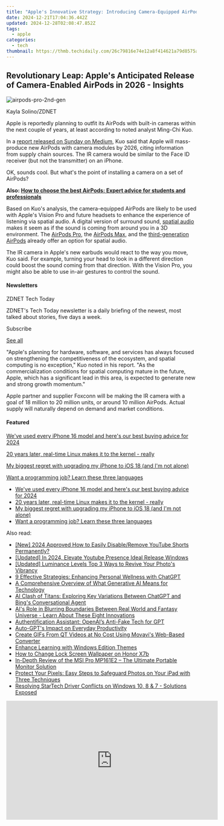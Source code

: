 ```yaml
---
title: "Apple's Innovative Strategy: Introducing Camera-Equipped AirPods Set for a 2026 Release - Insights"
date: 2024-12-21T17:04:36.442Z
updated: 2024-12-28T02:08:47.852Z
tags:
  - apple
categories:
  - tech
thumbnail: https://thmb.techidaily.com/26c79816e74e12a8f414621a79d8575a6f7513edd59ad13bbdba2af26e7005b7.jpg
---
```


## Revolutionary Leap: Apple's Anticipated Release of Camera-Enabled AirPods in 2026 - Insights

![airpods-pro-2nd-gen](https://www.zdnet.com/a/img/resize/dc65e336e4ed6ccd1bf9b36e4778b23864d79ca0/2024/03/12/e10f80b5-5b9e-4f27-8170-82c8a74e32f8/img-1158.jpg?auto=webp&width=1280)

Kayla Solino/ZDNET

Apple is reportedly planning to outfit its AirPods with built-in cameras within the next couple of years, at least according to noted analyst Ming-Chi Kuo.

In a [report released on Sunday on Medium](https://medium.com/@mingchikuo/%E9%85%8D%E5%82%99ir%E7%9B%B8%E6%A9%9F%E7%9A%84%E6%96%B0%E6%AC%BEairpods%E5%8F%AF%E6%9C%9B%E6%8F%90%E5%8D%87%E4%BA%BA%E6%A9%9F%E4%BA%A4%E4%BA%92%E9%AB%94%E9%A9%97%E8%88%87%E5%BC%B7%E5%8C%96apple%E7%A9%BA%E9%96%93%E9%9F%B3%E8%A8%8A-%E7%A9%BA%E9%96%93%E9%81%8B%E7%AE%97%E7%94%9F%E6%85%8B-new-ir-camera-equipped-airpods-to-enhance-2daa96913d7f), Kuo said that Apple will mass-produce new AirPods with camera modules by 2026, citing information from supply chain sources. The IR camera would be similar to the Face ID receiver (but not the transmitter) on an iPhone.

OK, sounds cool. But what's the point of installing a camera on a set of AirPods?

**Also: [How to choose the best AirPods: Expert advice for students and professionals](https://www.zdnet.com/article/best-airpods/)**

Based on Kuo's analysis, the camera-equipped AirPods are likely to be used with Apple's Vision Pro and future headsets to enhance the experience of listening via spatial audio. A digital version of surround sound, [spatial audio](https://www.zdnet.com/home-and-office/what-is-spatial-audio-heres-everything-you-need-to-know/) makes it seem as if the sound is coming from around you in a 3D environment. The [AirPods Pro](https://www.zdnet.com/article/apple-airpods-pro-2-review/), the [AirPods Max](https://www.zdnet.com/product/apple-airpods-max/), and the [third-generation AirPods](https://www.zdnet.com/article/apple-airpods-3rd-generation-review/) already offer an option for spatial audio.

The IR camera in Apple's new earbuds would react to the way you move, Kuo said. For example, turning your head to look in a different direction could boost the sound coming from that direction. With the Vision Pro, you might also be able to use in-air gestures to control the sound.

#### Newsletters

ZDNET Tech Today

ZDNET's Tech Today newsletter is a daily briefing of the newest, most talked about stories, five days a week.

 Subscribe

[See all](https://www.zdnet.com/newsletters/)

"Apple's planning for hardware, software, and services has always focused on strengthening the competitiveness of the ecosystem, and spatial computing is no exception," Kuo noted in his report. "As the commercialization conditions for spatial computing mature in the future, Apple, which has a significant lead in this area, is expected to generate new and strong growth momentum."

Apple partner and supplier Foxconn will be making the IR camera with a goal of 18 million to 20 million units, or around 10 million AirPods. Actual supply will naturally depend on demand and market conditions.

#### Featured

[We've used every iPhone 16 model and here's our best buying advice for 2024](https://www.zdnet.com/article/iphone-16-pro-max-buying-advice-2024/ "We've used every iPhone 16 model and here's our best buying advice for 2024")

[20 years later, real-time Linux makes it to the kernel - really](https://www.zdnet.com/article/20-years-later-real-time-linux-makes-it-to-the-kernel-really/ "20 years later, real-time Linux makes it to the kernel - really")

[My biggest regret with upgrading my iPhone to iOS 18 (and I'm not alone)](https://www.zdnet.com/article/my-biggest-regret-with-upgrading-my-iphone-to-ios-18-and-im-not-alone/ "My biggest regret with upgrading my iPhone to iOS 18 (and I'm not alone)")

[Want a programming job? Learn these three languages](https://www.zdnet.com/article/want-a-programming-job-learn-these-three-languages/ "Want a programming job? Learn these three languages")

* [We've used every iPhone 16 model and here's our best buying advice for 2024](https://www.zdnet.com/article/iphone-16-pro-max-buying-advice-2024/ "We've used every iPhone 16 model and here's our best buying advice for 2024")
* [20 years later, real-time Linux makes it to the kernel - really](https://www.zdnet.com/article/20-years-later-real-time-linux-makes-it-to-the-kernel-really/ "20 years later, real-time Linux makes it to the kernel - really")
* [My biggest regret with upgrading my iPhone to iOS 18 (and I'm not alone)](https://www.zdnet.com/article/my-biggest-regret-with-upgrading-my-iphone-to-ios-18-and-im-not-alone/ "My biggest regret with upgrading my iPhone to iOS 18 (and I'm not alone)")
* [Want a programming job? Learn these three languages](https://www.zdnet.com/article/want-a-programming-job-learn-these-three-languages/ "Want a programming job? Learn these three languages")

<ins class="adsbygoogle"
     style="display:block"
     data-ad-format="autorelaxed"
     data-ad-client="ca-pub-7571918770474297"
     data-ad-slot="1223367746"></ins>

<ins class="adsbygoogle"
     style="display:block"
     data-ad-client="ca-pub-7571918770474297"
     data-ad-slot="8358498916"
     data-ad-format="auto"
     data-full-width-responsive="true"></ins>

<span class="atpl-alsoreadstyle">Also read:</span>
<div><ul>
<li><a href="https://youtube-zero.techidaily.com/024-approved-how-to-easily-disableremove-youtube-shorts-permanently/"><u>[New] 2024 Approved How to Easily Disable/Remove YouTube Shorts Permanently?</u></a></li>
<li><a href="https://youtube-webster.techidaily.com/ed-in-2024-elevate-youtube-presence-ideal-release-windows/"><u>[Updated] In 2024, Elevate Youtube Presence Ideal Release Windows</u></a></li>
<li><a href="https://extra-approaches.techidaily.com/updated-luminance-levels-top-3-ways-to-revive-your-photos-vibrancy/"><u>[Updated] Luminance Levels Top 3 Ways to Revive Your Photo's Vibrancy</u></a></li>
<li><a href="https://tech-haven.techidaily.com/9-effective-strategies-enhancing-personal-wellness-with-chatgpt/"><u>9 Effective Strategies: Enhancing Personal Wellness with ChatGPT</u></a></li>
<li><a href="https://tech-haven.techidaily.com/a-comprehensive-overview-of-what-generative-ai-means-for-technology/"><u>A Comprehensive Overview of What Generative AI Means for Technology</u></a></li>
<li><a href="https://tech-haven.techidaily.com/ai-clash-of-titans-exploring-key-variations-between-chatgpt-and-bings-conversational-agent/"><u>AI Clash of Titans: Exploring Key Variations Between ChatGPT and Bing's Conversational Agent</u></a></li>
<li><a href="https://tech-haven.techidaily.com/ais-role-in-blurring-boundaries-between-real-world-and-fantasy-universe-learn-about-these-eight-innovations/"><u>AI's Role in Blurring Boundaries Between Real World and Fantasy Universe - Learn About These Eight Innovations</u></a></li>
<li><a href="https://tech-haven.techidaily.com/authentification-assistant-openais-anti-fake-tech-for-gpt/"><u>Authentification Assistant: OpenAI’s Anti-Fake Tech for GPT</u></a></li>
<li><a href="https://tech-haven.techidaily.com/auto-gpts-impact-on-everyday-productivity/"><u>Auto-GPT's Impact on Everyday Productivity</u></a></li>
<li><a href="https://some-approaches.techidaily.com/create-gifs-from-qt-videos-at-no-cost-using-movavis-web-based-converter/"><u>Create GIFs From QT Videos at No Cost Using Movavi's Web-Based Converter</u></a></li>
<li><a href="https://win11.techidaily.com/enhance-learning-with-windows-edition-themes/"><u>Enhance Learning with Windows Edition Themes</u></a></li>
<li><a href="https://unlock-android.techidaily.com/how-to-change-lock-screen-wallpaper-on-honor-x7b-by-drfone-android/"><u>How to Change Lock Screen Wallpaper on Honor X7b</u></a></li>
<li><a href="https://buynow-reviews.techidaily.com/in-depth-review-of-the-msi-pro-mp161e2-the-ultimate-portable-monitor-solution/"><u>In-Depth Review of the MSI Pro MP161E2 – The Ultimate Portable Monitor Solution</u></a></li>
<li><a href="https://some-knowledge.techidaily.com/protect-your-pixels-easy-steps-to-safeguard-photos-on-your-ipad-with-three-techniques/"><u>Protect Your Pixels: Easy Steps to Safeguard Photos on Your iPad with Three Techniques</u></a></li>
<li><a href="https://hardware-updates.techidaily.com/resolving-startech-driver-conflicts-on-windows-10-8-and-7-solutions-exposed/"><u>Resolving StarTech Driver Conflicts on Windows 10, 8 & 7 - Solutions Exposed</u></a></li>
</ul></div>

<!-- affiliate ads begin -->
<iframe width="560" height="315" src="https://www.youtube.com/embed/E1ax-vnGdeo?si=bgTkOhOEwDTlRQE3" title="YouTube video player" frameborder="0" allow="accelerometer; autoplay; clipboard-write; encrypted-media; gyroscope; picture-in-picture; web-share" referrerpolicy="strict-origin-when-cross-origin" allowfullscreen></iframe>
<!-- affiliate ads end -->


